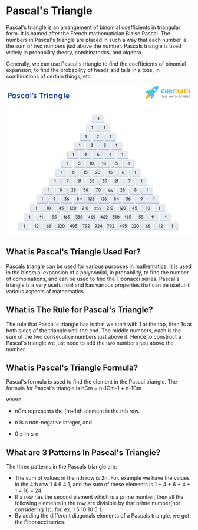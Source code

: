 # Pascal's Triangle

Pascal's triangle is an arrangement of binomial coefficients in triangular form. It is named after the French mathematician Blaise Pascal. The numbers in Pascal's triangle are placed in such a way that each number is the sum of two numbers just above the number. Pascals triangle is used widely in probability theory, combinatorics, and algebra.

Generally, we can use Pascal's triangle to find the coefficients of binomial expansion, to find the probability of heads and tails in a toss, in combinations of certain things, etc.

![pascal_triangle](pascals-triangle.png)

## What is Pascal's Triangle Used For?
Pascals triangle can be used for various purposes in mathematics. It is used in the binomial expansion of a polynomial, in probability, to find the number of combinations, and can be used to find the Fibonacci series. Pascal's triangle is a very useful tool and has various properties that can be useful in various aspects of mathematics.

## What is The Rule for Pascal's Triangle?
The rule that Pascal's triangle has is that we start with 1 at the top, then 1s at both sides of the triangle until the end. The middle numbers, each is the sum of the two consecutive numbers just above it. Hence to construct a Pascal's triangle we just need to add the two numbers just above the number.

## What is Pascal's Triangle Formula?
Pascal's formula is used to find the element in the Pascal triangle. The formula for Pascal's triangle is nCm = n-1Cm-1 + n-1Cm

where

- nCm represents the (m+1)th element in the nth row.

- n is a non-negative integer, and

- 0 ≤ m ≤ n.


## What are 3 Patterns In Pascal's Triangle?
The three patterns in the Pascals triangle are:

- The sum of values in the nth row is 2n. For. example we have the values in the 4th row 1 4 6 4 1, and the sum of these elements is 1 + 4 + 6 + 4 + 1 = 16 = 24.
- If a row has the second element which is a prime number, then all the following elements in the row are divisible by that prime number(not considering 1s), for. ex. 1 5 10 10 5 1.
- By adding the different diagonals elements of a Pascals triangle, we get the Fibonacci series.
